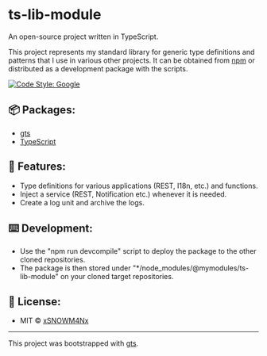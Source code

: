 # ts-lib-module
An open-source project written in TypeScript.

This project represents my standard library for generic type definitions and patterns that I use in various other projects. It can be obtained from [npm](https://www.npmjs.com/~daniel.neuweiler) or distributed as a development package with the scripts.

[![Code Style: Google](https://img.shields.io/badge/code%20style-google-blueviolet.svg)](https://github.com/google/gts)

## 📦 Packages:
- [gts](https://github.com/google/gts)
- [TypeScript](https://github.com/microsoft/TypeScript)

## 🔮 Features:
- Type definitions for various applications (REST, I18n, etc.) and functions.
- Inject a service (REST, Notification etc.) whenever it is needed.
- Create a log unit and archive the logs.

## ⌨️ Development:
- Use the "npm run devcompile" script to deploy the package to the other cloned repositories.
- The package is then stored under "*/node_modules/@mymodules/ts-lib-module" on your cloned target repositories.

## 📑 License:
- MIT © [xSNOWM4Nx](https://github.com/xSNOWM4Nx)
---
This project was bootstrapped with [gts](https://github.com/google/gts).
